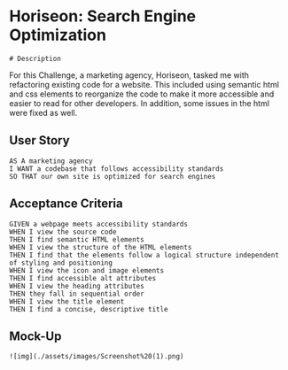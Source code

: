 # Horiseon: Search Engine Optimization

```
# Description

```
For this Challenge, a marketing agency, Horiseon, tasked me with refactoring existing code for a website. This included using semantic html and css elements to reorganize the code to make it more accessible and easier to read for other developers. In addition, some issues in the html were fixed as well.

## User Story

```
AS A marketing agency
I WANT a codebase that follows accessibility standards
SO THAT our own site is optimized for search engines
```

## Acceptance Criteria

```
GIVEN a webpage meets accessibility standards
WHEN I view the source code
THEN I find semantic HTML elements
WHEN I view the structure of the HTML elements
THEN I find that the elements follow a logical structure independent of styling and positioning
WHEN I view the icon and image elements
THEN I find accessible alt attributes
WHEN I view the heading attributes
THEN they fall in sequential order
WHEN I view the title element
THEN I find a concise, descriptive title
```

## Mock-Up

```
![img](./assets/images/Screenshot%20(1).png)

